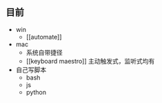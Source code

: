 ## 目前

- win
	- [[automate]]
- mac
	- 系统自带捷径
	- [[keyboard maestro]] 主动触发式，监听式均有
- 自己写脚本
	- bash
	- js
	- python
